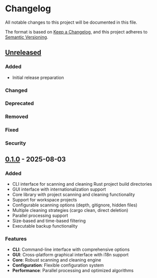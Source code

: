 # Changelog

All notable changes to this project will be documented in this file.

The format is based on [Keep a Changelog](https://keepachangelog.com/en/1.0.0/),
and this project adheres to [Semantic Versioning](https://semver.org/spec/v2.0.0.html).

## [Unreleased]

### Added
- Initial release preparation

### Changed

### Deprecated

### Removed

### Fixed

### Security

## [0.1.0] - 2025-08-03

### Added
- CLI interface for scanning and cleaning Rust project build directories
- GUI interface with internationalization support
- Core library with project scanning and cleaning functionality
- Support for workspace projects
- Configurable scanning options (depth, gitignore, hidden files)
- Multiple cleaning strategies (cargo clean, direct deletion)
- Parallel processing support
- Size-based and time-based filtering
- Executable backup functionality

### Features
- **CLI**: Command-line interface with comprehensive options
- **GUI**: Cross-platform graphical interface with i18n support
- **Core**: Robust scanning and cleaning engine
- **Configuration**: Flexible configuration system
- **Performance**: Parallel processing and optimized algorithms

[Unreleased]: https://github.com/Latias94/purger/compare/v0.1.0...HEAD
[0.1.0]: https://github.com/Latias94/purger/releases/tag/v0.1.0
